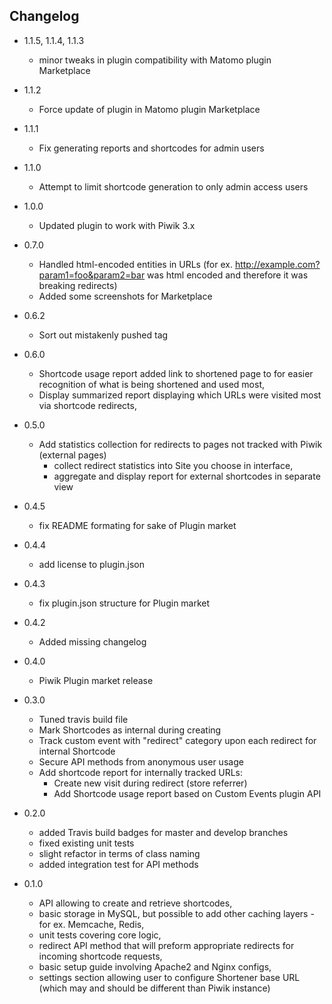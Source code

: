 ## Changelog
* 1.1.5, 1.1.4, 1.1.3

    * minor tweaks in plugin compatibility with Matomo plugin Marketplace

* 1.1.2
    * Force update of plugin in Matomo plugin Marketplace

* 1.1.1
    * Fix generating reports and shortcodes for admin users

* 1.1.0
    * Attempt to limit shortcode generation to only admin access users
    
* 1.0.0
    * Updated plugin to work with Piwik 3.x

* 0.7.0
    * Handled html-encoded entities in URLs (for ex. http://example.com?param1=foo&param2=bar was html encoded and therefore it was breaking redirects)
    * Added some screenshots for Marketplace

* 0.6.2
    * Sort out mistakenly pushed tag


* 0.6.0
    * Shortcode usage report added link to shortened page to for easier recognition of what is being shortened and used most,
    * Display summarized report displaying which URLs were visited most via shortcode redirects,


* 0.5.0
    * Add statistics collection for redirects to pages not tracked with Piwik (external pages)
         * collect redirect statistics into Site you choose in interface,
         * aggregate and display report for external shortcodes in separate view


* 0.4.5
    * fix README formating for sake of Plugin market


* 0.4.4
    * add license to plugin.json


* 0.4.3
    * fix plugin.json structure for Plugin market


* 0.4.2
    * Added missing changelog


* 0.4.0
    * Piwik Plugin market release


* 0.3.0
    * Tuned travis build file
    * Mark Shortcodes as internal during creating
    * Track custom event with "redirect" category upon each redirect for internal Shortcode
    * Secure API methods from anonymous user usage
    * Add shortcode report for internally tracked URLs:
        * Create new visit during redirect (store referrer)
        * Add Shortcode usage report based on Custom Events plugin API


* 0.2.0
    * added Travis build badges for master and develop branches
    * fixed existing unit tests
    * slight refactor in terms of class naming
    * added integration test for API methods


* 0.1.0
    * API allowing to create and retrieve shortcodes,
    * basic storage in MySQL, but possible to add other caching layers - for ex. Memcache, Redis,
    * unit tests covering core logic,
    * redirect API method that will preform appropriate redirects for incoming shortcode requests,
    * basic setup guide involving Apache2 and Nginx configs,
    * settings section allowing user to configure Shortener base URL (which may and should be different than Piwik instance)
